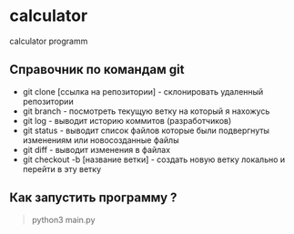 # calculator
calculator programm

## Справочник по командам git
- git clone [ссылка на репозитории] - склонировать удаленный репозитории
- git branch - посмотреть текущую ветку на который я нахожусь
- git log - выводит историю коммитов (разработчиков)
- git status - выводит список файлов которые были подвергнуты изменениям или новосозданные файлы
- git diff - выводит изменения в файлах
- git checkout -b [название ветки] - создать новую ветку локально и перейти в эту ветку

## Как запустить программу ?
> python3 main.py